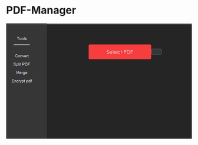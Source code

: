 # PDF-Manager
![image](https://github.com/Ajit999G/PDF-Manager/blob/2488bc47d87ededbfc73bfe7f4ce042a214d1240/Images/pdf1.png)
